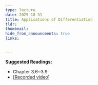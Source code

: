 ```yaml
---
type: lecture
date: 2025-10-31
title: Applications of Differentiation
tldr: 
thumbnail: 
hide_from_announcments: true
links: 


---
```

**Suggested Readings:**
- Chapter 3.6~3.9
- [[Recorded video]](https://www.youtube.com/playlist?list=PLHNZtBNWQ-87XRf30f-BHYg9nHv7eqswB)
